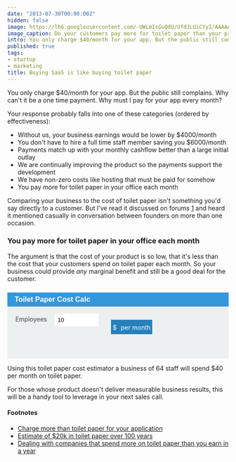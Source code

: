 ```yaml
---
date: "2013-07-30T00:00:00Z"
hidden: false
image: https://lh6.googleusercontent.com/-UWLmIsGvQdU/UfdJLUiCYyI/AAAAAAAAAUI/-qVLKAf5doY/w300/IMG_20130730_150225.JPG
image_caption: Do your customers pay more for toilet paper than your product?
intro: You only charge $40/month for your app. But the public still complains. Why can't it be a one time payment. Why must I pay for your app every month?
published: true
tags:
- startup
- marketing
title: Buying SaaS is like buying toilet paper
---
```


You only charge $40/month for your app. But the public still complains. Why can't it be a one
time payment. Why must I pay for your app every month?

Your response probably falls into one of these categories (ordered by effectiveness):

 - Without us, your business earnings would be lower by $4000/month
 - You don't have to hire a full time staff member saving you $6000/month
 - Payments match up with your monthly cashflow better than a large initial outlay
 - We are continually improving the product so the payments support the development
 - We have non-zero costs like hosting that must be paid for somehow
 - You pay more for toilet paper in your office each month

Comparing your business to the cost of toilet paper isn't something you'd
say directly to a customer. But I've read it discussed on forums [1](#footnotes) and heard it mentioned casually
in conversation between founders on more than one occasion.

### You pay more for toilet paper in your office each month

The argument is that the cost of your product is so low, that it's less than the
cost that your customers spend on toilet paper each month. So your business could provide *any* marginal 
benefit and still be a good deal for the customer.

<div id="toilet-calc">
<h3>Toilet Paper Cost Calc</h3>
<label for="employees">Employees</label>
<input id="employees" type="text" placeholder="e.g. 80" value="10" />
<p>$<span id="cost">&nbsp;</span> per month</p>
</div>

<style>
 #toilet-calc h3 {
    background-color: #3498DB;
    color: white;
    font-family: helvetica,arial,sans-serif;
    padding: 0.4em 1em;
    text-transform: none;
 }
 div#toilet-calc {
    background-color: #ecf0f1;
    min-height: 150px;
 }
 #toilet-calc input {
    border: none;
    margin-left: 1em;
    width: 100px;
    padding: 0.5em;
    float: left;
    
 }
 #toilet-calc label {
    float: left;
    margin-left: 1em;
    color: #444;
    padding:0.3em;
 }
 #toilet-calc #cost {
    font-size: 1.4em;
 }
 #toilet-calc p {
    float: left;
    background-color: #2980B9;
    color: white;
    padding: 0.3em;
    margin-left:2em;
    margin-right:1em;
 }
</style>
<script>
(function() {
    function getEmployees() {
        return parseFloat(document.getElementById("employees").value);
    };
    function toiletCalc(staff) {
        var TIMES_DAY = 2;
        var ATTENDANCE = 0.8;
        var SHEETS_PER_VISIT = 15;
        var SHEETS_PER_ROLL = 400;
        var COST_PER_ROLL = 0.48;
        var sheets_per_day = staff * TIMES_DAY * ATTENDANCE * SHEETS_PER_VISIT;
        var rolls_per_day = sheets_per_day / SHEETS_PER_ROLL;
        var cost_per_day = rolls_per_day * COST_PER_ROLL;
        var monthly_cost = cost_per_day * 5 * 52 / 12;
        return monthly_cost;
    };
    
    function updateCost() {
        var elem = document.getElementById("cost");
        var employees = getEmployees();
        if(isNaN(employees)) {return;};
        
        var monthly_cost = toiletCalc(employees);
        elem.innerHTML = monthly_cost.toFixed(0);
    }
    
    document.getElementById("employees").onkeyup = updateCost;
    updateCost();
})();
</script>

Using this toilet paper cost estimator a business of 64 staff will spend $40
per month on toilet paper.

For those whose product doesn't deliver measurable business results, this will be
a handy tool to leverage in your next sales call.

<h4 id="footnotes">Footnotes</h4>

- [Charge more than toilet paper for your application](https://news.ycombinator.com/item?id=1786589)
- [Estimate of $20k in toilet paper over 100 years](https://news.ycombinator.com/item?id=5774583)
- [Dealing with companies that spend more on toilet paper than you earn in a year](https://training.kalzumeus.com/newsletters/archive/saas_pricing)